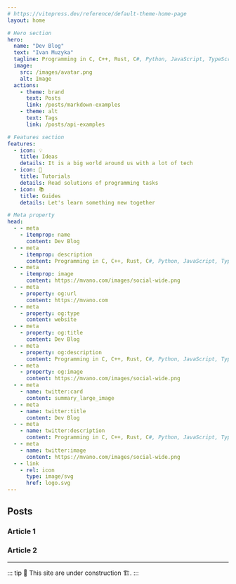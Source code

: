 ```yaml
---
# https://vitepress.dev/reference/default-theme-home-page
layout: home

# Hero section
hero:
  name: "Dev Blog"
  text: "Ivan Muzyka"
  tagline: Programming in C, C++, Rust, C#, Python, JavaScript, TypeScript
  image:
    src: /images/avatar.png
    alt: Image
  actions:
    - theme: brand
      text: Posts
      link: /posts/markdown-examples
    - theme: alt
      text: Tags
      link: /posts/api-examples

# Features section
features:
  - icon: 💡
    title: Ideas
    details: It is a big world around us with a lot of tech
  - icon: 🧩
    title: Tutorials
    details: Read solutions of programming tasks
  - icon: 📚
    title: Guides
    details: Let's learn something new together

# Meta property
head:
  - - meta
    - itemprop: name
      content: Dev Blog
  - - meta
    - itemprop: description
      content: Programming in C, C++, Rust, C#, Python, JavaScript, TypeScript
  - - meta
    - itemprop: image
      content: https://mvano.com/images/social-wide.png
  - - meta
    - property: og:url
      content: https://mvano.com
  - - meta
    - property: og:type
      content: website
  - - meta
    - property: og:title
      content: Dev Blog
  - - meta
    - property: og:description
      content: Programming in C, C++, Rust, C#, Python, JavaScript, TypeScript
  - - meta
    - property: og:image
      content: https://mvano.com/images/social-wide.png
  - - meta
    - name: twitter:card
      content: summary_large_image
  - - meta
    - name: twitter:title
      content: Dev Blog
  - - meta
    - name: twitter:description
      content: Programming in C, C++, Rust, C#, Python, JavaScript, TypeScript
  - - meta
    - name: twitter:image
      content: https://mvano.com/images/social-wide.png
  - - link
    - rel: icon
      type: image/svg
      href: logo.svg
---
```


## Posts

### Article 1

### Article 2

---

::: tip
🚧 This site are under construction 🏗️.
:::
